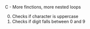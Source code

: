 C - More finctions, more nested loops

0. Checks if character is uppercase
1. Checks if digit falls between 0 and 9
